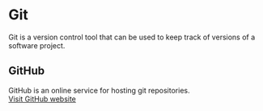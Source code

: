 # Git

Git is a version control tool that can be used to keep track of versions of a software project.

## GitHub

GitHub is an online service for hosting git repositories.<br>
[Visit GitHub website](https://github.com)
